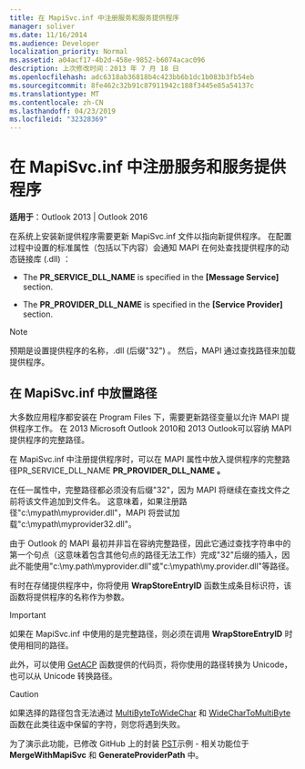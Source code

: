 ```yaml
---
title: 在 MapiSvc.inf 中注册服务和服务提供程序
manager: soliver
ms.date: 11/16/2014
ms.audience: Developer
localization_priority: Normal
ms.assetid: a04acf17-4b2d-458e-9852-b6074acac096
description: 上次修改时间：2013 年 7 月 18 日
ms.openlocfilehash: adc6318ab36818b4c423bb6b1dc1b083b3fb54eb
ms.sourcegitcommit: 8fe462c32b91c87911942c188f3445e85a54137c
ms.translationtype: MT
ms.contentlocale: zh-CN
ms.lasthandoff: 04/23/2019
ms.locfileid: "32328369"
---
```

# <a name="registering-services-and-service-providers-in-mapisvcinf"></a>在 MapiSvc.inf 中注册服务和服务提供程序

 
  
**适用于**：Outlook 2013 | Outlook 2016 
  
在系统上安装新提供程序需要更新 MapiSvc.inf 文件以指向新提供程序。 在配置过程中设置的标准属性（包括以下内容）会通知 MAPI 在何处查找提供程序的动态链接库 (.dll) ：
  
- The **PR_SERVICE_DLL_NAME** is specified in the **[Message Service]** section. 
    
- The **PR_PROVIDER_DLL_NAME** is specified in the **[Service Provider]** section. 
    
> [!NOTE]
> 预期是设置提供程序的名称，.dll (后缀"32") 。 然后，MAPI 通过查找路径来加载提供程序。 
  
## <a name="putting-a-path-in-mapisvcinf"></a>在 MapiSvc.inf 中放置路径

大多数应用程序都安装在 Program Files 下，需要更新路径变量以允许 MAPI 提供程序工作。 在 2013 Microsoft Outlook 2010和 2013 Outlook可以容纳 MAPI 提供程序的完整路径。
  
在 MapiSvc.inf 中注册提供程序时，可以在 MAPI 属性中放入提供程序的完整路径PR_SERVICE_DLL_NAME **PR_PROVIDER_DLL_NAME** **。**
  
在任一属性中，完整路径都必须没有后缀"32"，因为 MAPI 将继续在查找文件之前将该文件追加到文件名。 这意味着，如果注册路径"c:\mypath\myprovider.dll"，MAPI 将尝试加载"c:\mypath\myprovider32.dll"。
  
由于 Outlook 的 MAPI 最初并非旨在容纳完整路径，因此它通过查找字符串中的第一个句点（这意味着包含其他句点的路径无法工作）完成"32"后缀的插入，因此不能使用"c:\my.path\myprovider.dll"或"c:\mypath\my.provider.dll"等路径。
  
有时在存储提供程序中，你将使用 **WrapStoreEntryID** 函数生成条目标识符，该函数将提供程序的名称作为参数。 
  
> [!IMPORTANT]
> 如果在 MapiSvc.inf 中使用的是完整路径，则必须在调用 **WrapStoreEntryID** 时使用相同的路径。 
  
此外，可以使用 [GetACP](https://msdn.microsoft.com/library/windows/desktop/dd318070%28v=vs.85%29.aspx/) 函数提供的代码页，将你使用的路径转换为 Unicode，也可以从 Unicode 转换路径。 
  
> [!CAUTION]
> 如果选择的路径包含无法通过 [MultiByteToWideChar](https://msdn.microsoft.com/library/windows/desktop/dd319072%28v=vs.85%29.aspx/) 和 [WideCharToMultiByte](https://msdn.microsoft.com/library/windows/desktop/dd374130%28v=vs.85%29.aspx/) 函数在此类往返中保留的字符，则您将遇到失败。 
  
为了演示此功能，已修改 GitHub 上的封装 [PST](https://github.com/stephenegriffin/Outlook2010CodeSamples)示例 - 相关功能位于 **MergeWithMapiSvc** 和 **GenerateProviderPath** 中。
  

